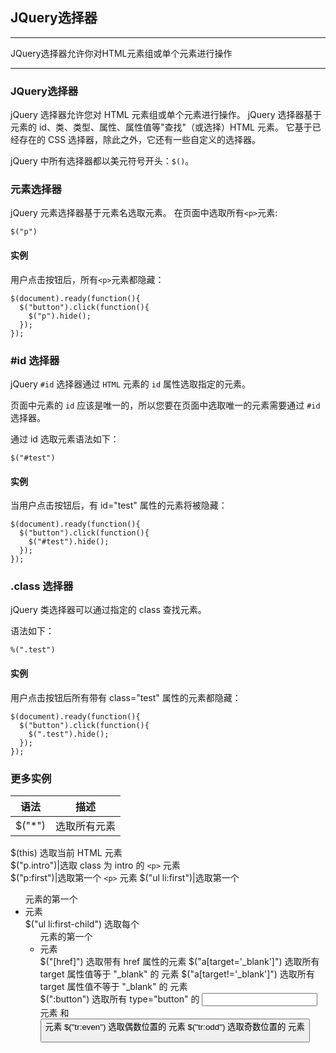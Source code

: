## JQuery选择器

---
JQuery选择器允许你对HTML元素组或单个元素进行操作

---

### JQuery选择器

jQuery 选择器允许您对 HTML 元素组或单个元素进行操作。
jQuery 选择器基于元素的 id、类、类型、属性、属性值等"查找"（或选择）HTML 元素。 它基于已经存在的 CSS 选择器，除此之外，它还有一些自定义的选择器。

jQuery 中所有选择器都以美元符号开头：`$()`。

### 元素选择器

jQuery 元素选择器基于元素名选取元素。
在页面中选取所有`<p>`元素:
```jquery
$("p")
```

#### 实例

用户点击按钮后，所有`<p>`元素都隐藏：
```jquery
$(document).ready(function(){
  $("button").click(function(){
    $("p").hide();
  });
});
```

### #id 选择器

jQuery `#id` 选择器通过 `HTML` 元素的 `id` 属性选取指定的元素。

页面中元素的 `id` 应该是唯一的，所以您要在页面中选取唯一的元素需要通过 `#id` 选择器。

通过 id 选取元素语法如下：
```jquery
$("#test")
```
#### 实例

当用户点击按钮后，有 id="test" 属性的元素将被隐藏：
```jquery
$(document).ready(function(){
  $("button").click(function(){
    $("#test").hide();
  });
});
```

### .class 选择器

jQuery 类选择器可以通过指定的 class 查找元素。

语法如下：
```jquery
%(".test")
```

#### 实例

用户点击按钮后所有带有 class="test" 属性的元素都隐藏：
```jquery
$(document).ready(function(){
  $("button").click(function(){
    $(".test").hide();
  });
});
```

### 更多实例

语法|描述
---|---
$("*")|选取所有元素	
$(this)	选取当前 HTML 元素	
$("p.intro")|选取 class 为 intro 的 `<p>` 元素	
$("p:first")|选取第一个 `<p>` 元素	
$("ul li:first")|选取第一个 <ul> 元素的第一个 <li> 元素	
$("ul li:first-child")	选取每个 <ul> 元素的第一个 <li> 元素	
$("[href]")	选取带有 href 属性的元素	
$("a[target='_blank']")	选取所有 target 属性值等于 "_blank" 的 <a> 元素	
$("a[target!='_blank']")	选取所有 target 属性值不等于 "_blank" 的 <a> 元素	
$(":button")	选取所有 type="button" 的 <input> 元素 和 <button> 元素
$("tr:even")	选取偶数位置的 <tr> 元素	
$("tr:odd")	选取奇数位置的 <tr> 元素	

